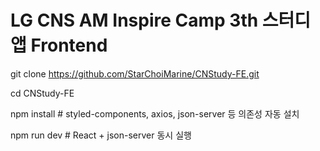 # LG CNS AM Inspire Camp 3th 스터디 앱 Frontend


git clone https://github.com/StarChoiMarine/CNStudy-FE.git


cd CNStudy-FE


npm install   # styled-components, axios, json-server 등 의존성 자동 설치


npm run dev   # React + json-server 동시 실행
